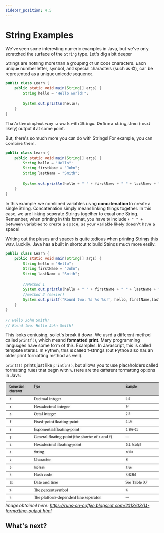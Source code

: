 ```yaml
---
sidebar_position: 4.5
---
```


# String Examples

We've seen some interesting numeric examples in Java, but we've only scratched the surface of the `String` type. Let's dig a bit deeper

Strings are nothing more than a grouping of unicode characters. Each unique number,letter, symbol, and special characters (such as ©), can be represented as a unique unicode sequence.

```java
public class Learn {
    public static void main(String[] args) {
        String hello = "Hello world!";

        System.out.println(hello);
    }
}
```

That's the simplest way to work with Strings. Define a string, then (most likely) output it at some point.

But, there's so much more you can do with Strings! For example, you can combine them.

```java
public class Learn {
    public static void main(String[] args) {
        String hello = "Hello";
        String firstName = "John";
        String lastName = "Smith";

        System.out.println(hello + " " + firstName + " " + lastName + "!"); // Hello John Smith!
    }
}
```

In this example, we combined variables using **concatenation** to create a single String. Concatenation simply means linking things together. In this case, we are linking seperate Strings together to equal one String. Remember, when printing in this format, you have to include `+ " " + ` between variables to create a space, as your variable likely doesn't have a space!

Writing out the pluses and spaces is quite tedious when printing Strings this way. Luckily, Java has a built in shortcut to build Strings much more easily.

```java
public class Learn {
    public static void main(String[] args) {
        String hello = "Hello";
        String firstName = "John";
        String lastName = "Smith";

        //Method 1
        System.out.println(hello + " " + firstName + " " + lastName + "!"); // Hello John Smith!
        //method 2 (easier)
        System.out.printf("Round two: %s %s %s!", hello, firstName,lastName);
    }
}

// Hello John Smith!
// Round two: Hello John Smith!

```

This looks confusing, so let's break it down. We used a different method called `printf()`, which meand **formatted print**. Many programming languages have some form of this. Examples: In Javascript, this is called template literals. In Python, this is called f-strings (but Python also has an older print formatting method as well).

`printf()` prints just like `println()`, but allows you to use placeholders called formatting rules that begin with `%`. Here are the different formatting options in Java:

![Java's printf](./../../../static/img/printf.png "Table of Java printf options")
_Image obtained here: https://runs-on-coffee.blogspot.com/2013/03/14-formatting-output.html_

## What's next?
